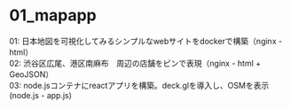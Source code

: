 # 01_mapapp
01: 日本地図を可視化してみるシンプルなwebサイトをdockerで構築（nginx - html）    
02: 渋谷区広尾、港区南麻布　周辺の店舗をピンで表現（nginx - html + GeoJSON）  
03: node.jsコンテナにreactアプリを構築。deck.glを導入し、OSMを表示(node.js - app.js)  
